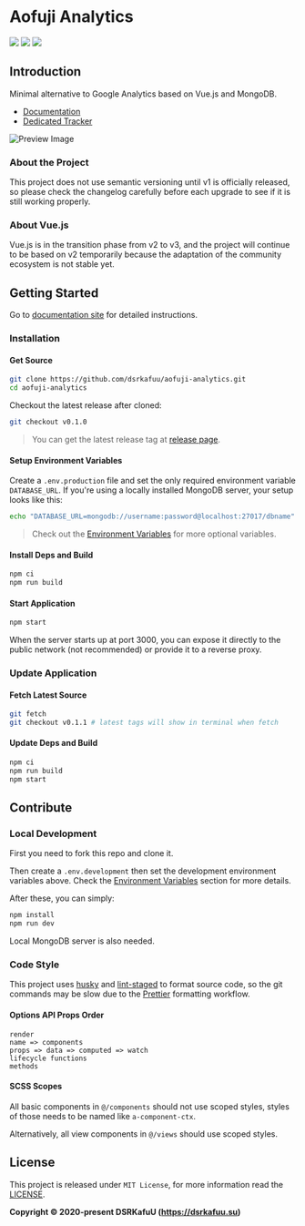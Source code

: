# Aofuji Analytics

![](https://img.shields.io/github/package-json/v/dsrkafuu/aofuji-analytics)
![](https://img.shields.io/github/workflow/status/dsrkafuu/aofuji-analytics/test)
![](https://img.shields.io/github/license/dsrkafuu/aofuji-analytics)

## Introduction

Minimal alternative to Google Analytics based on Vue.js and MongoDB.

- [Documentation](https://aofuji.ink)
- [Dedicated Tracker](https://github.com/dsrkafuu/aofuji-tracker)

![Preview Image](https://raw.githubusercontent.com/dsrkafuu/aofuji-analytics/main/preview.png)

### About the Project

This project does not use semantic versioning until v1 is officially released, so please check the changelog carefully before each upgrade to see if it is still working properly.

### About Vue.js

Vue.js is in the transition phase from v2 to v3, and the project will continue to be based on v2 temporarily because the adaptation of the community ecosystem is not stable yet.

## Getting Started

Go to [documentation site](https://aofuji.ink) for detailed instructions.

### Installation

#### Get Source

```sh
git clone https://github.com/dsrkafuu/aofuji-analytics.git
cd aofuji-analytics
```

Checkout the latest release after cloned:

```sh
git checkout v0.1.0
```

> You can get the latest release tag at [release page](https://github.com/dsrkafuu/aofuji-analytics/releases).

#### Setup Environment Variables

Create a `.env.production` file and set the only required environment variable `DATABASE_URL`. If you're using a locally installed MongoDB server, your setup looks like this:

```sh
echo "DATABASE_URL=mongodb://username:password@localhost:27017/dbname" > .env.production
```

> Check out the [Environment Variables](environment-variables) for more optional variables.

#### Install Deps and Build

```sh
npm ci
npm run build
```

#### Start Application

```sh
npm start
```

When the server starts up at port 3000, you can expose it directly to the public network (not recommended) or provide it to a reverse proxy.

### Update Application

#### Fetch Latest Source

```sh
git fetch
git checkout v0.1.1 # latest tags will show in terminal when fetch
```

#### Update Deps and Build

```sh
npm ci
npm run build
npm start
```

## Contribute

### Local Development

First you need to fork this repo and clone it.

Then create a `.env.development` then set the development environment variables above. Check the [Environment Variables](environment-variables) section for more details.

After these, you can simply:

```sh
npm install
npm run dev
```

Local MongoDB server is also needed.

### Code Style

This project uses [husky](https://github.com/typicode/husky) and [lint-staged](https://github.com/okonet/lint-staged) to format source code, so the git commands may be slow due to the [Prettier](https://prettier.io) formatting workflow.

#### Options API Props Order

```
render
name => components
props => data => computed => watch
lifecycle functions
methods
```

#### SCSS Scopes

All basic components in `@/components` should not use scoped styles, styles of those needs to be named like `a-component-ctx`.

Alternatively, all view components in `@/views` should use scoped styles.

## License

This project is released under `MIT License`, for more information read the [LICENSE](https://github.com/dsrkafuu/aofuji-analytics/blob/main/LICENSE).

**Copyright © 2020-present DSRKafuU (<https://dsrkafuu.su>)**
